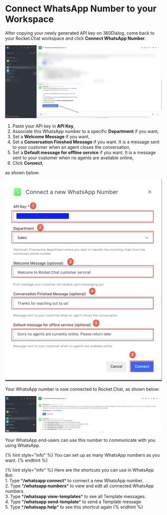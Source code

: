# Connect WhatsApp Number to your Workspace

After copying your newly generated API key on 360Dialog, come back to your Rocket.Chat workspace and click **Connect WhatsApp Number**.

![](<../../../../../../.gitbook/assets/image (666) (1) (1) (1) (1) (1) (1).png>)

1. Paste your API key in **API Key**,
2. Associate this WhatsApp number to a specific **Department** if you want,
3. Set a **Welcome Message** if you want,
4. Set a **Conversation Finished Message** if you want. It is a message sent to your customer when an agent closes the conversation,
5. Set a **Default message for offline service** if you want. It is a message sent to your customer when no agents are available online,
6. Click **Connect**,

as shown below:

![](<../../../../../../.gitbook/assets/image (662) (1) (1) (1) (1) (1).png>)

Your WhatsApp number is now connected to Rocket.Chat, as shown below:

![](<../../../../../../.gitbook/assets/image (644) (1) (1) (1) (1) (1) (1).png>)

Your WhatsApp end-users can use this number to communicate with you using WhatsApp.

{% hint style="info" %}
You can set up as many WhatsApp numbers as you want.
{% endhint %}

{% hint style="info" %}
Here are the shortcuts you can use in WhatsApp Bot:\
1\. Type \***/whatsapp connect**\* to connect a new WhatsApp number.\
2\. Type \***/whatsapp numbers**\* to view and edit all connected WhatsApp numbers.\
3\. Type \***/whatsapp view-templates**\* to see all Template messages.\
4\. Type \***/whatsapp send-template**\* to send a Template message\
5\. Type \***/whatsapp help**\* to see this shortcut again
{% endhint %}
